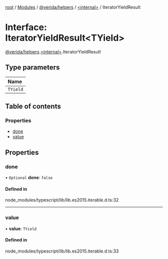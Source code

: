 [root](../README.md) / [Modules](../modules.md) / [@verida/helpers](../modules/verida_helpers.md) / [<internal\>](../modules/verida_helpers._internal_.md) / IteratorYieldResult

# Interface: IteratorYieldResult<TYield\>

[@verida/helpers](../modules/verida_helpers.md).[<internal\>](../modules/verida_helpers._internal_.md).IteratorYieldResult

## Type parameters

| Name |
| :------ |
| `TYield` |

## Table of contents

### Properties

- [done](verida_helpers._internal_.IteratorYieldResult.md#done)
- [value](verida_helpers._internal_.IteratorYieldResult.md#value)

## Properties

### done

• `Optional` **done**: ``false``

#### Defined in

node_modules/typescript/lib/lib.es2015.iterable.d.ts:32

___

### value

• **value**: `TYield`

#### Defined in

node_modules/typescript/lib/lib.es2015.iterable.d.ts:33
